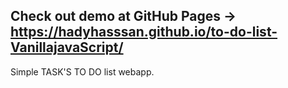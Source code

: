 ## Check out demo at GitHub Pages -> https://hadyhasssan.github.io/to-do-list-VanillajavaScript/

Simple TASK'S TO DO list webapp.
